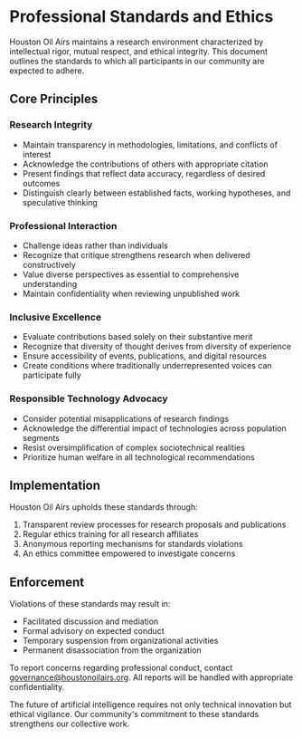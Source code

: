 # Professional Standards and Ethics

Houston Oil Airs maintains a research environment characterized by intellectual rigor, mutual respect, and ethical integrity. This document outlines the standards to which all participants in our community are expected to adhere.

## Core Principles

### Research Integrity
- Maintain transparency in methodologies, limitations, and conflicts of interest
- Acknowledge the contributions of others with appropriate citation
- Present findings that reflect data accuracy, regardless of desired outcomes
- Distinguish clearly between established facts, working hypotheses, and speculative thinking

### Professional Interaction
- Challenge ideas rather than individuals
- Recognize that critique strengthens research when delivered constructively
- Value diverse perspectives as essential to comprehensive understanding
- Maintain confidentiality when reviewing unpublished work

### Inclusive Excellence
- Evaluate contributions based solely on their substantive merit
- Recognize that diversity of thought derives from diversity of experience
- Ensure accessibility of events, publications, and digital resources
- Create conditions where traditionally underrepresented voices can participate fully

### Responsible Technology Advocacy
- Consider potential misapplications of research findings
- Acknowledge the differential impact of technologies across population segments
- Resist oversimplification of complex sociotechnical realities
- Prioritize human welfare in all technological recommendations

## Implementation

Houston Oil Airs upholds these standards through:

1. Transparent review processes for research proposals and publications
2. Regular ethics training for all research affiliates
3. Anonymous reporting mechanisms for standards violations
4. An ethics committee empowered to investigate concerns

## Enforcement

Violations of these standards may result in:

- Facilitated discussion and mediation
- Formal advisory on expected conduct
- Temporary suspension from organizational activities
- Permanent disassociation from the organization

To report concerns regarding professional conduct, contact governance@houstonoilairs.org. All reports will be handled with appropriate confidentiality.

The future of artificial intelligence requires not only technical innovation but ethical vigilance. Our community's commitment to these standards strengthens our collective work.